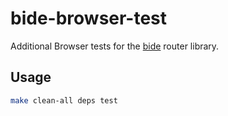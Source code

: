# bide-browser-test

Additional Browser tests for the
[bide](https://github.com/district0x/bide) router library.

## Usage

```bash
make clean-all deps test
```
